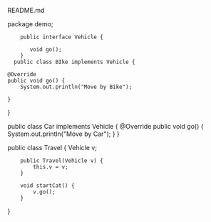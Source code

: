 README.md

package demo;


    	public interface Vehicle {

    	   void go();
    	}
      public class BIke implements Vehicle {

	@Override
	public void go() {
		System.out.println("Move by Bike");
		
	}
}

public class Car implements Vehicle {
    @Override
	public void go() {
        System.out.println("Move by Car");
    }
}

public class Travel {
	 Vehicle v;
	    
	    public Travel(Vehicle v) {
	        this.v = v;
	    }

	    void startCat() {
	        v.go();
	    }

}
